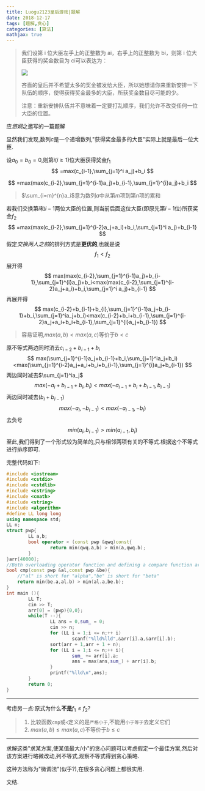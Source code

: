 ```yaml
---
title: Luogu2123皇后游戏|题解
date: 2018-12-17
tags: [题解,贪心]
categories: [算法]
mathjax: true
---
```


> 我们设第 i 位大臣左手上的正整数为 ai，右手上的正整数为 bi，则第 i 位大臣获得的奖金数目为 ci可以表达为：
> 
> ![](https://pics1.beautyyu.one/origin/F0Kkp6.jpg)
> 
> 吝啬的皇后并不希望太多的奖金被发给大臣，所以她想请你来重新安排一下队伍的顺序，使得获得奖金最多的大臣，所获奖金数目尽可能的少。
> 
> 注意：重新安排队伍并不意味着一定要打乱顺序，我们允许不改变任何一位大臣的位置。

应*悠娴*之邀写的一篇题解

显然我们发现,数列$c$是一个递增数列,"获得奖金最多的大臣"实际上就是最后一位大臣.

设$a_0=b_0=0$,则第$i(i\geq 1)$位大臣获得奖金$f_1$
$$
=max(c_{i-1},\sum_{j=1}^i a_j)+b_i
$$

$$
=max(max(c_{i-2},\sum_{j=1}^{i-1}a_j)+b_{i-1},\sum_{j=1}^{i}a_j)+b_i
$$

> $\sum_{i=m}^{n}a_i$意为数列$a$中从第$m$项到第$n$项的累和

若我们交换第$i$和$i-1$两位大臣的位置,则当前后面这位大臣(即原先第$i-1$位)所获奖金$f_2$
$$
=max(max(c_{i-2},\sum_{j=1}^{i-2}a_j+a_i)+b_i,\sum_{j=1}^i a_j)+b_{i-1}
$$
假定*交换两人之前*的排列方式是**更优的**,也就是说
$$
f_1<f_2
$$
展开得
$$
max(max(c_{i-2},\sum_{j=1}^{i-1}a_j)+b_{i-1},\sum_{j=1}^{i}a_j)+b_i<max(max(c_{i-2},\sum_{j=1}^{i-2}a_j+a_i)+b_i,\sum_{j=1}^i a_j)+b_{i-1}
$$
再展开得
$$
max(c_{i-2}+b_{i-1}+b_{i},\sum_{j=1}^{i-1}a_j+b_{i-1}+b_i,\sum_{j=1}^ia_j+b_i)<max(c_{i-2}+b_i+b_{i-1},\sum_{j=1}^{i-2}a_j+a_i+b_i+b_{i-1},\sum_{j=1}^{i}a_j+b_{i-1})
$$

> 容易证明,$max(a,b)<max(a,c)$等价于$b<c$

原不等式两边同时消去$c_{i-2}+b_{i-1}+b_{i}$
$$
max(\sum_{j=1}^{i-1}a_j+b_{i-1}+b_i,\sum_{j=1}^ia_j+b_i)<max(\sum_{j=1}^{i-2}a_j+a_i+b_i+b_{i-1},\sum_{j=1}^{i}a_j+b_{i-1})
$$
两边同时减去$\sum_{j=1}^ia_j$
$$
max(-a_i+b_{i-1}+b_i,b_i)<max(-a_{i-1}+b_i+b_{i-1},b_{i-1})
$$
两边同时减去$(b_i+b_{i-1})$
$$
max(-a_i,-b_{i-1})<max(-a_{i-1},-b_i)
$$
去负号
$$
min(a_i,b_{i-1})>min(a_{i-1},b_i)
$$
至此,我们得到了一个形式较为简单的,只与相邻两项有关的不等式.根据这个不等式进行排序即可.

完整代码如下:

```c++
#include <iostream>
#include <cstdio>
#include <cstdlib>
#include <cstring>
#include <cmath>
#include <string>
#include <algorithm>
#define LL long long
using namespace std;
LL n;
struct pwp{
        LL a,b;
        bool operator < (const pwp &qwq)const{
                return min(qwq.a,b) > min(a,qwq.b);
        }
}arr[40000];
//Both overloading operator function and defining a compare function are correct
bool cmp(const pwp &al,const pwp &be){
    //"al" is short for "alpha","be" is short for "beta"
    return min(be.a,al.b) > min(al.a,be.b);
}
int main (){
        LL T;
        cin >> T;
        arr[0] = (pwp){0,0};
        while(T --){
                LL ans = 0,sum_ = 0;
                cin >> n;
                for (LL i = 1;i <= n;++ i)
                        scanf("%lld%lld",&arr[i].a,&arr[i].b);
                sort(arr + 1,arr + 1 + n);
                for (LL i = 1;i <= n;++ i){
                        sum_ += arr[i].a;
                        ans = max(ans,sum_) + arr[i].b; 
                }
                printf("%lld\n",ans);
        }
        return 0;
}
```

***

考虑另一点:原式为什么**不是**$f_1\leq f_2$?

> 1. 比较函数`cmp`或`<`定义的是`严格小于`,不能用`小于等于`去定义它们
> 2. $max(a,b)\leq max(a,c)$不等价于$b\leq c$

***

求解这类"求某方案,使某值最大/小"的贪心问题可以考虑假定一个最佳方案,然后对该方案进行略微改动,列不等式,观察不等式得到贪心策略.

这种方法称为"微调法"(似乎?),在很多贪心问题上都很实用.

文结.